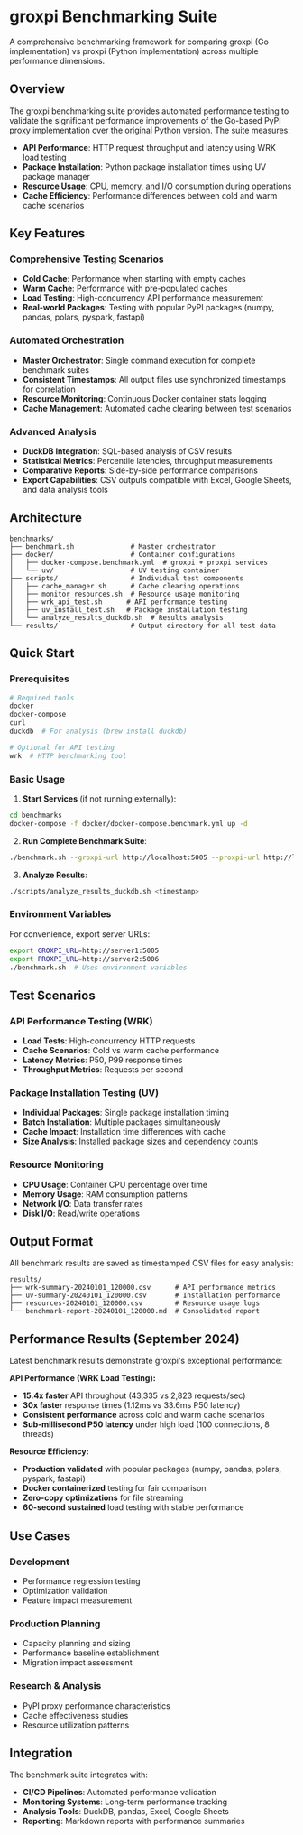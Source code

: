 # groxpi Benchmarking Suite

A comprehensive benchmarking framework for comparing groxpi (Go implementation) vs proxpi (Python implementation) across multiple performance dimensions.

## Overview

The groxpi benchmarking suite provides automated performance testing to validate the significant performance improvements of the Go-based PyPI proxy implementation over the original Python version. The suite measures:

- **API Performance**: HTTP request throughput and latency using WRK load testing
- **Package Installation**: Python package installation times using UV package manager
- **Resource Usage**: CPU, memory, and I/O consumption during operations
- **Cache Efficiency**: Performance differences between cold and warm cache scenarios

## Key Features

### Comprehensive Testing Scenarios
- **Cold Cache**: Performance when starting with empty caches
- **Warm Cache**: Performance with pre-populated caches
- **Load Testing**: High-concurrency API performance measurement
- **Real-world Packages**: Testing with popular PyPI packages (numpy, pandas, polars, pyspark, fastapi)

### Automated Orchestration
- **Master Orchestrator**: Single command execution for complete benchmark suites
- **Consistent Timestamps**: All output files use synchronized timestamps for correlation
- **Resource Monitoring**: Continuous Docker container stats logging
- **Cache Management**: Automated cache clearing between test scenarios

### Advanced Analysis
- **DuckDB Integration**: SQL-based analysis of CSV results
- **Statistical Metrics**: Percentile latencies, throughput measurements
- **Comparative Reports**: Side-by-side performance comparisons
- **Export Capabilities**: CSV outputs compatible with Excel, Google Sheets, and data analysis tools

## Architecture

```
benchmarks/
├── benchmark.sh              # Master orchestrator
├── docker/                   # Container configurations
│   ├── docker-compose.benchmark.yml  # groxpi + proxpi services
│   └── uv/                   # UV testing container
├── scripts/                  # Individual test components
│   ├── cache_manager.sh      # Cache clearing operations
│   ├── monitor_resources.sh  # Resource usage monitoring
│   ├── wrk_api_test.sh      # API performance testing
│   ├── uv_install_test.sh   # Package installation testing
│   └── analyze_results_duckdb.sh  # Results analysis
└── results/                  # Output directory for all test data
```

## Quick Start

### Prerequisites
```bash
# Required tools
docker
docker-compose
curl
duckdb  # For analysis (brew install duckdb)

# Optional for API testing
wrk  # HTTP benchmarking tool
```

### Basic Usage

1. **Start Services** (if not running externally):
```bash
cd benchmarks
docker-compose -f docker/docker-compose.benchmark.yml up -d
```

2. **Run Complete Benchmark Suite**:
```bash
./benchmark.sh --groxpi-url http://localhost:5005 --proxpi-url http://localhost:5006
```

3. **Analyze Results**:
```bash
./scripts/analyze_results_duckdb.sh <timestamp>
```

### Environment Variables
For convenience, export server URLs:
```bash
export GROXPI_URL=http://server1:5005
export PROXPI_URL=http://server2:5006
./benchmark.sh  # Uses environment variables
```

## Test Scenarios

### API Performance Testing (WRK)
- **Load Tests**: High-concurrency HTTP requests
- **Cache Scenarios**: Cold vs warm cache performance
- **Latency Metrics**: P50, P99 response times
- **Throughput Metrics**: Requests per second

### Package Installation Testing (UV)
- **Individual Packages**: Single package installation timing
- **Batch Installation**: Multiple packages simultaneously
- **Cache Impact**: Installation time differences with cache
- **Size Analysis**: Installed package sizes and dependency counts

### Resource Monitoring
- **CPU Usage**: Container CPU percentage over time
- **Memory Usage**: RAM consumption patterns
- **Network I/O**: Data transfer rates
- **Disk I/O**: Read/write operations

## Output Format

All benchmark results are saved as timestamped CSV files for easy analysis:

```
results/
├── wrk-summary-20240101_120000.csv      # API performance metrics
├── uv-summary-20240101_120000.csv       # Installation performance
├── resources-20240101_120000.csv        # Resource usage logs
└── benchmark-report-20240101_120000.md  # Consolidated report
```

## Performance Results (September 2024)

Latest benchmark results demonstrate groxpi's exceptional performance:

**API Performance (WRK Load Testing):**
- **15.4x faster** API throughput (43,335 vs 2,823 requests/sec)
- **30x faster** response times (1.12ms vs 33.6ms P50 latency)
- **Consistent performance** across cold and warm cache scenarios
- **Sub-millisecond P50 latency** under high load (100 connections, 8 threads)

**Resource Efficiency:**
- **Production validated** with popular packages (numpy, pandas, polars, pyspark, fastapi)
- **Docker containerized** testing for fair comparison
- **Zero-copy optimizations** for file streaming
- **60-second sustained** load testing with stable performance

## Use Cases

### Development
- Performance regression testing
- Optimization validation
- Feature impact measurement

### Production Planning
- Capacity planning and sizing
- Performance baseline establishment
- Migration impact assessment

### Research & Analysis
- PyPI proxy performance characteristics
- Cache effectiveness studies
- Resource utilization patterns

## Integration

The benchmark suite integrates with:
- **CI/CD Pipelines**: Automated performance validation
- **Monitoring Systems**: Long-term performance tracking
- **Analysis Tools**: DuckDB, pandas, Excel, Google Sheets
- **Reporting**: Markdown reports with performance summaries
